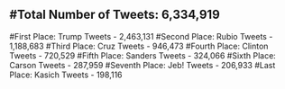 #Total Number of Tweets: 6,334,919 
---
#First Place: Trump Tweets - 2,463,131
#Second Place: Rubio Tweets - 1,188,683
#Third Place: Cruz Tweets - 946,473
#Fourth Place: Clinton Tweets - 720,529
#Fifth Place: Sanders Tweets - 324,066
#Sixth Place: Carson Tweets - 287,959
#Seventh Place: Jeb! Tweets - 206,933
#Last Place: Kasich Tweets - 198,116
